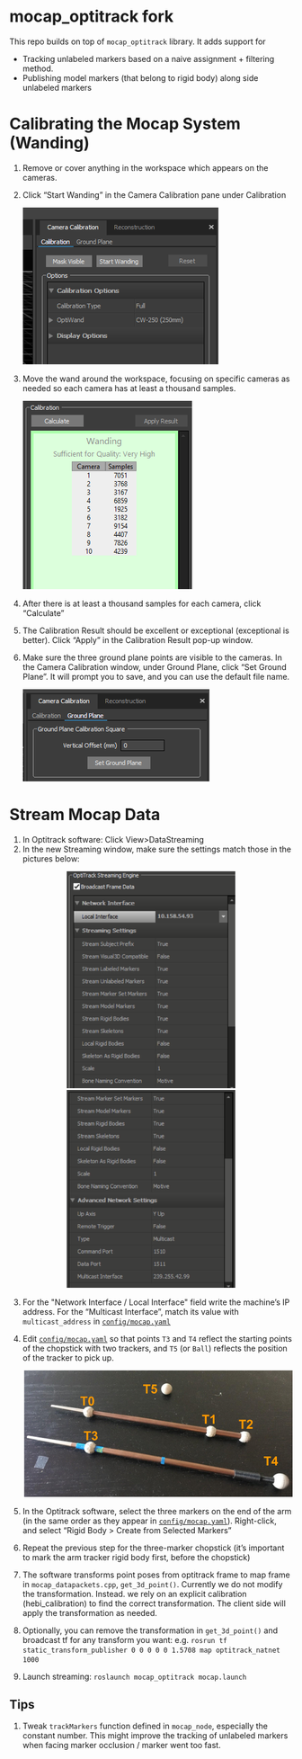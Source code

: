 # mocap_optitrack fork

This repo builds on top of `mocap_optitrack` library. It adds support for
- Tracking unlabeled markers based on a naive assignment + filtering method.
- Publishing model markers (that belong to rigid body) along side unlabeled markers

# Calibrating the Mocap System (Wanding)
1. Remove or cover anything in the workspace which appears on the cameras.
2. Click “Start Wanding” in the Camera Calibration pane under Calibration

	![](figures/start-wanding.png)

3. Move the wand around the workspace, focusing on specific cameras as needed so each camera has at least a thousand samples.

	![](figures/camera-samples.png)

4. After there is at least a thousand samples for each camera, click “Calculate”
5. The Calibration Result should be excellent or exceptional (exceptional is better). Click “Apply” in the Calibration Result pop-up window.
6. Make sure the three ground plane points are visible to the cameras. In the Camera Calibration window, under Ground Plane, click “Set Ground Plane”. It will prompt you to save, and you can use the default file name.
	
    ![](figures/ground-plane.png)

# Stream Mocap Data

1. In Optitrack software: Click View>DataStreaming
2. In the new Streaming window, make sure the settings match those in the pictures below:

<p align="center">
    <img width="300" src="figures/motive-streaming-1.png">
    <img width="300"src="figures/motive-streaming-2.png">
</p>

3. For the "Network Interface / Local Interface" field write the machine’s IP address. For the “Multicast Interface”, match its value with `multicast_address` in [`config/mocap.yaml`](config/mocap.yaml)

4. Edit [`config/mocap.yaml`](config/mocap.yaml) so that points `T3` and `T4` reflect the starting points of the chopstick with two trackers, and `T5` (or `Ball`) reflects the position of the tracker to pick up.

	![](figures/labeled-trackers.png) 

5. In the Optitrack software, select the three markers on the end of the arm (in the same order as they appear in [`config/mocap.yaml`](config/mocap.yaml)). Right-click, and select “Rigid Body > Create from Selected Markers”
6. Repeat the previous step for the three-marker chopstick (it’s important to mark the arm tracker rigid body first, before the chopstick)
7. The software transforms point poses from optitrack frame to map frame in `mocap_datapackets.cpp`, `get_3d_point()`. Currently we do not modify the transformation. Instead. we rely on an explicit calibration (hebi_calibration) to find the correct transformation. The client side will apply the transformation as needed.
8. Optionally, you can remove the transformation in `get_3d_point()` and broadcast tf for any transform you want: e.g. `rosrun tf static_transform_publisher 0 0 0 0 0 1.5708 map optitrack_natnet 1000`
9. Launch streaming: `roslaunch mocap_optitrack mocap.launch`

## Tips

1. Tweak `trackMarkers` function defined in `mocap_node`, especially the constant number. This might improve the tracking of unlabeled markers when facing marker occlusion / marker went too fast.
